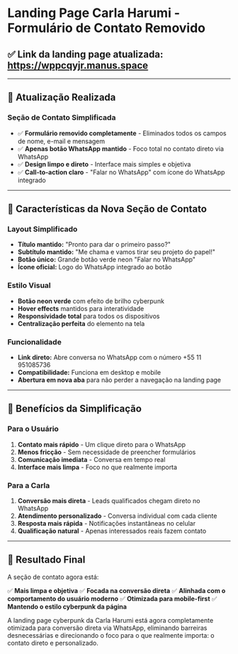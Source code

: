 # Landing Page Carla Harumi - Formulário de Contato Removido

## ✅ **Link da landing page atualizada:** https://wppcqyjr.manus.space

---

## 🎯 **Atualização Realizada**

### **Seção de Contato Simplificada**
- ✅ **Formulário removido completamente** - Eliminados todos os campos de nome, e-mail e mensagem
- ✅ **Apenas botão WhatsApp mantido** - Foco total no contato direto via WhatsApp
- ✅ **Design limpo e direto** - Interface mais simples e objetiva
- ✅ **Call-to-action claro** - "Falar no WhatsApp" com ícone do WhatsApp integrado

---

## 🎨 **Características da Nova Seção de Contato**

### **Layout Simplificado**
- **Título mantido:** "Pronto para dar o primeiro passo?"
- **Subtítulo mantido:** "Me chama e vamos tirar seu projeto do papel!"
- **Botão único:** Grande botão verde neon "Falar no WhatsApp"
- **Ícone oficial:** Logo do WhatsApp integrado ao botão

### **Estilo Visual**
- **Botão neon verde** com efeito de brilho cyberpunk
- **Hover effects** mantidos para interatividade
- **Responsividade total** para todos os dispositivos
- **Centralização perfeita** do elemento na tela

### **Funcionalidade**
- **Link direto:** Abre conversa no WhatsApp com o número +55 11 951085736
- **Compatibilidade:** Funciona em desktop e mobile
- **Abertura em nova aba** para não perder a navegação na landing page

---

## 📱 **Benefícios da Simplificação**

### **Para o Usuário**
1. **Contato mais rápido** - Um clique direto para o WhatsApp
2. **Menos fricção** - Sem necessidade de preencher formulários
3. **Comunicação imediata** - Conversa em tempo real
4. **Interface mais limpa** - Foco no que realmente importa

### **Para a Carla**
1. **Conversão mais direta** - Leads qualificados chegam direto no WhatsApp
2. **Atendimento personalizado** - Conversa individual com cada cliente
3. **Resposta mais rápida** - Notificações instantâneas no celular
4. **Qualificação natural** - Apenas interessados reais fazem contato

---

## 🚀 **Resultado Final**

A seção de contato agora está:

✅ **Mais limpa e objetiva**
✅ **Focada na conversão direta**
✅ **Alinhada com o comportamento do usuário moderno**
✅ **Otimizada para mobile-first**
✅ **Mantendo o estilo cyberpunk da página**

A landing page cyberpunk da Carla Harumi está agora completamente otimizada para conversão direta via WhatsApp, eliminando barreiras desnecessárias e direcionando o foco para o que realmente importa: o contato direto e personalizado.

